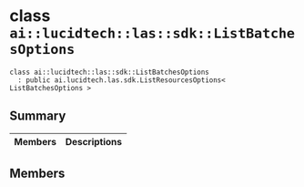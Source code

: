 # class `ai::lucidtech::las::sdk::ListBatchesOptions` 

```
class ai::lucidtech::las::sdk::ListBatchesOptions
  : public ai.lucidtech.las.sdk.ListResourcesOptions< ListBatchesOptions >
```  

## Summary

 Members                        | Descriptions                                
--------------------------------|---------------------------------------------

## Members

